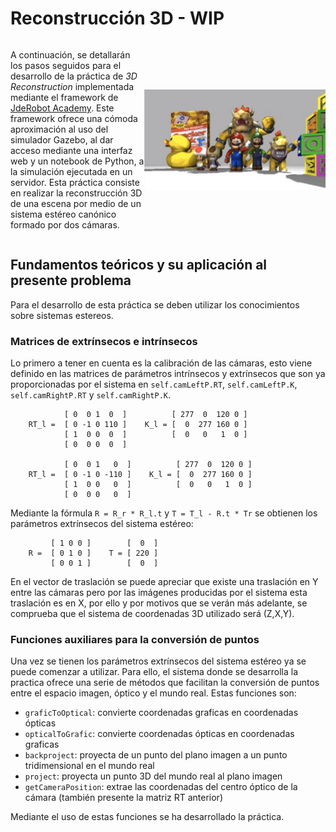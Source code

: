 # Reconstrucción 3D - WIP

<div style="display:flex; flex-flow:row; align-items:center">
<p>
A continuación, se detallarán los pasos seguidos para el desarrollo de la práctica de <em>3D Reconstruction</em> 
implementada mediante el framework de <a href="https://unibotics.org/">JdeRobot Academy</a>. Este framework
ofrece una cómoda aproximación al uso del simulador Gazebo, al dar acceso mediante una interfaz web y un notebook de 
Python, a la simulación ejecutada en un servidor. Esta práctica consiste en realizar la reconstrucción 3D de una 
escena por medio de un sistema estéreo canónico formado por dos cámaras.
</p>
<img src="assets/images/thumbnail_reconstruction_3d.png" class="inline" style="max-height:10rem; width:20rem;">
</div>

## Fundamentos teóricos y su aplicación al presente problema
Para el desarrollo de esta práctica se deben utilizar los conocimientos sobre sistemas estereos. 
### Matrices de extrínsecos e intrínsecos
Lo primero a tener en cuenta es la calibración de las cámaras, esto viene definido en las matrices
de parámetros intrínsecos y extrínsecos que son ya proporcionadas por el sistema en ```self.camLeftP.RT```, 
```self.camLeftP.K```, ```self.camRightP.RT``` y ```self.camRightP.K```.
```
            [ 0  0 1  0  ]          [ 277  0  120 0 ]
    RT_l =  [ 0 -1 0 110 ]    K_l = [  0  277 160 0 ]
            [ 1  0 0  0  ]          [  0   0   1  0 ]
            [ 0  0 0  0  ]
            
            [ 0  0 1   0  ]          [ 277  0  120 0 ]
    RT_l =  [ 0 -1 0 -110 ]    K_l = [  0  277 160 0 ]
            [ 1  0 0   0  ]          [  0   0   1  0 ]
            [ 0  0 0   0  ]            
```

Mediante la fórmula ```R = R_r * R_l.t``` y ```T = T_l - R.t * Tr``` se obtienen los parámetros extrínsecos del
sistema estéreo:

```
         [ 1 0 0 ]        [  0  ]
    R =  [ 0 1 0 ]    T = [ 220 ]
         [ 0 0 1 ]        [  0  ]
```

En el vector de traslación se puede apreciar que existe una traslación en Y entre las cámaras pero por las imágenes
producidas por el sistema esta traslación es en X, por ello y por motivos que se verán más adelante, se comprueba 
que el sistema de coordenadas 3D utilizado será (Z,X,Y).

### Funciones auxiliares para la conversión de puntos
Una vez se tienen los parámetros extrínsecos del sistema estéreo ya se puede comenzar a utilizar. Para ello, el 
sistema donde se desarrolla la practica ofrece una serie de métodos que facilitan la conversión de puntos entre
el espacio imagen, óptico y el mundo real. Estas funciones son:

* ``graficToOptical``: convierte coordenadas graficas en coordenadas ópticas
* ``opticalToGrafic``: convierte coordenadas ópticas en coordenadas graficas
* ``backproject``: proyecta de un punto del plano imagen a un punto tridimensional en el mundo real
* ``project``: proyecta un punto 3D del mundo real al plano imagen
* ``getCameraPosition``: extrae las coordenadas del centro óptico de la cámara (también presente la matriz RT anterior)

Mediante el uso de estas funciones se ha desarrollado la práctica.
